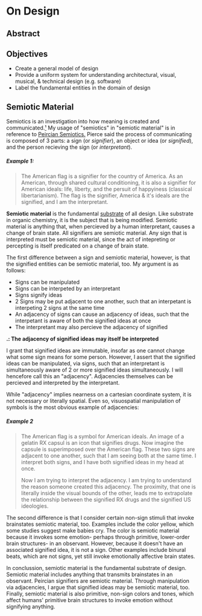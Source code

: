 # On Design

## Abstract

## Objectives

- Create a general model of design
- Provide a uniform system for understanding architectural, visual, musical, & technical design (e.g. software)
- Label the fundamental entities in the domain of design

## Semiotic Material

Semiotics is an investigation into how meaning is created and communicated.[¹](https://signsalad.com/our-thoughts/what-is-semiotics/) My usage of "semiotics" in "semiotic material" is in reference to [Peircian Semiotics.](https://plato.stanford.edu/entries/peirce-semiotics/) Pierce said the process of communicating is composed of 3 parts: a sign (or _signifier_), an object or idea (or _signified_), and the person recieving the sign (or _interpretant_).

##### Example 1:
> The American flag is a signifier for the country of America.  As an American, through shared cultural conditioning, it is also a signifier for American ideals: life, liberty, and the persuit of happyiness (classical libertarianism).  The flag is the signifier, America & it's ideals are the signified, and I am the interpretant.

**Semiotic material** is the fundamental [substrate](<https://en.wikipedia.org/wiki/Substrate_(chemistry)>) of all design. Like substrate in organic chemistry, it is the subject that is being modified. Semiotic material is anything that, when percieved by a human interpretant, causes a change of brain state.  All signifiers are semiotic material. Any sign that is interpreted must be semiotic material, since the act of intepreting or percepting is itself predicated on a change of brain state.

The first difference between a sign and semiotic material, however, is that the signified entities can be semiotic material, too. My argument is as follows:

- Signs can be manipulated
- Signs can be interpeted by an interpretant
- Signs signify ideas
- 2 Signs may be put adjacent to one another, such that an interpetant is interpeting 2 signs at the same time
- An adjacency of signs can cause an adjacency of ideas, such that the interpetant is aware of both the signified ideas at once
- The interpretant may also percieve the adjacency of signified

**.: The adjacency of signified ideas may itself be interpreted**

I grant that signified ideas are immutable, insofar as one cannot change what some sign means for some person. However, I assert that the signified ideas can be manipulated, via signs, such that an interpretant is simultaneously aware of 2 or more signified ideas simultaneously. I will hencefore call this an "adjacency". Adjacencies themselves can be percieved and interpreted by the interpretant.

While "adjacency" implies nearness on a cartesian coordinate system, it is not necessary or literally spatial. Even so, visuospatial manipulation of symbols is the most obvious example of adjacencies:

##### Example 2
> The American flag is a symbol for American ideals.  An image of a gelatin RX capsul is an icon that signifies drugs.  Now imagine the capsule is superimposed over the American flag. These two signs are adjacent to one another, such that I am seeing both at the same time.  I interpret both signs, and I have both signified ideas in my head at once.
>
> Now I am trying to interpret the adjacency.  I am trying to understand the reason someone created this adjacency. The proximity, that one is literally inside the visual bounds of the other, leads me to extrapolate the relationship between the signified RX drugs and the signified US ideologies.


The second difference is that I consider certain non-sign stimuli that invoke brainstates semiotic material, too.  Examples include the color yellow, which some studies suggest make babies cry.  The color is semiotic material because it invokes some emotion- perhaps through primitive, lower-order brain structures- in an observant.  However, because it doesn't have an associated signified idea, it is not a sign.  Other examples include binural beats, which are not signs, yet still invoke emotionally affective brain states.

In conclussion, semiotic material is the fundamental substrate of design.  Semiotic material includes anything that transmits brainstates in an observant.  Peircian signifiers are semiotic material.  Through manipulation via adjacencies, I argue that signified ideas may be semiotic material, too.  Finally, semiotic material is also primitive, non-sign colors and tones, which affect humans' primitive brain structures to invoke emotion without signifying anything.